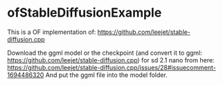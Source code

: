 # ofStableDiffusionExample

This is a OF implementation of: https://github.com/leejet/stable-diffusion.cpp

Download the ggml model or the checkpoint (and convert it to ggml: https://github.com/leejet/stable-diffusion.cpp) for sd 2.1 nano from here: https://github.com/leejet/stable-diffusion.cpp/issues/28#issuecomment-1694486320
And put the ggml file into the model folder.
